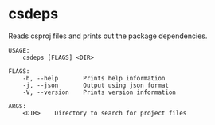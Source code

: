 # csdeps
Reads csproj files and prints out the package dependencies.
```
USAGE:
    csdeps [FLAGS] <DIR>

FLAGS:
    -h, --help       Prints help information
    -j, --json       Output using json format
    -V, --version    Prints version information

ARGS:
    <DIR>    Directory to search for project files
```
